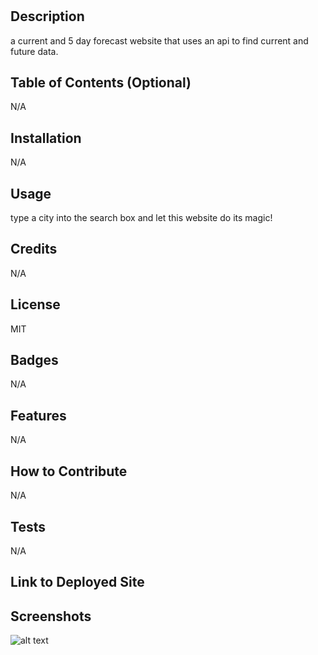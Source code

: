 # <myVeryCoolWeatherDashboard>

## Description

a current and 5 day forecast website that uses an api to find current and future data. 

## Table of Contents (Optional)

N/A

## Installation

N/A

## Usage

type a city into the search box and let this website do its magic!


## Credits

N/A

## License

MIT

## Badges

N/A

## Features

N/A

## How to Contribute

N/A

## Tests

N/A

## Link to Deployed Site


## Screenshots

![alt text](file:///C:/Users/Spenc/Desktop/weathersnip.JPG)


